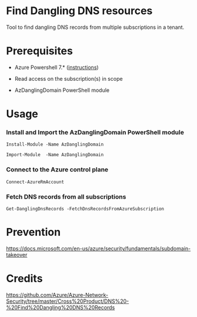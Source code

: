 # Find Dangling DNS resources

Tool to find dangling DNS records from multiple subscriptions in a tenant.


# Prerequisites

- Azure Powershell 7.* ([instructions](https://docs.microsoft.com/en-us/powershell/azure/install-az-ps))

- Read access on the subscription(s) in scope

- AzDanglingDomain PowerShell module


# Usage

### Install and Import the AzDanglingDomain PowerShell module 

```shell
Install-Module -Name AzDanglingDomain
```

```shell
Import-Module  -Name AzDanglingDomain
```

### Connect to the Azure control plane

```shell
Connect-AzureRmAccount
```

### Fetch DNS records from all subscriptions

```shell
Get-DanglingDnsRecords -FetchDnsRecordsFromAzureSubscription
```


# Prevention

https://docs.microsoft.com/en-us/azure/security/fundamentals/subdomain-takeover


# Credits

https://github.com/Azure/Azure-Network-Security/tree/master/Cross%20Product/DNS%20-%20Find%20Dangling%20DNS%20Records
